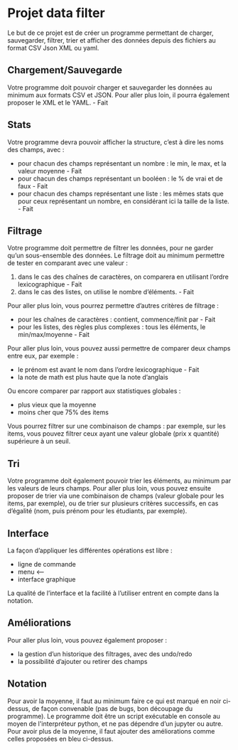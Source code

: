# Projet data filter

Le but de ce projet est de créer un programme permettant de charger, sauvegarder, filtrer, trier et afficher des données depuis des fichiers au format CSV Json XML ou yaml.

## Chargement/Sauvegarde

Votre programme doit pouvoir charger et sauvegarder les données au minimum aux formats CSV et JSON. Pour aller plus loin, il pourra également proposer le XML et le YAML. - Fait

## Stats

Votre programme devra pouvoir afficher la structure, c’est à dire les noms des champs, avec :

* pour chacun des champs représentant un nombre : le min, le max, et la valeur moyenne - Fait
* pour chacun des champs représentant un booléen : le % de vrai et de faux - Fait
* pour chacun des champs représentant une liste : les mêmes stats que pour ceux représentant un nombre, en considérant ici la taille de la liste. - Fait

## Filtrage

Votre programme doit permettre de filtrer les données, pour ne garder qu’un sous-ensemble des données. Le filtrage doit au minimum permettre de tester en comparant avec une valeur :

1. dans le cas des chaînes de caractères, on comparera en utilisant l’ordre lexicographique  - Fait
2. dans le cas des listes, on utilise le nombre d’éléments.  - Fait

Pour aller plus loin, vous pourrez permettre d’autres critères de filtrage :

* pour les chaînes de caractères : contient, commence/finit par  - Fait
* pour les listes, des règles plus complexes : tous les éléments, le min/max/moyenne  - Fait 

Pour aller plus loin, vous pouvez aussi permettre de comparer deux champs entre eux, par exemple :

* le prénom est avant le nom dans l’ordre lexicographique  - Fait 
* la note de math est plus haute que la note d’anglais

Ou encore comparer par rapport aux statistiques globales :

* plus vieux que la moyenne
* moins cher que 75% des items

Vous pourrez filtrer sur une combinaison de champs : par exemple, sur les items, vous pouvez filtrer ceux ayant une valeur globale (prix x quantité) supérieure à un seuil.

## Tri

Votre programme doit également pouvoir trier les éléments, au minimum par les valeurs de leurs champs. Pour aller plus loin, vous pouvez ensuite proposer de trier via une combinaison de champs (valeur globale pour les items, par exemple), ou de trier sur plusieurs critères successifs, en cas d’égalité (nom, puis prénom pour les étudiants, par exemple).

## Interface

La façon d’appliquer les différentes opérations est libre :

* ligne de commande
* menu <--
* interface graphique

La qualité de l’interface et la facilité à l’utiliser entrent en compte dans la notation.

## Améliorations

Pour aller plus loin, vous pouvez également proposer :

* la gestion d’un historique des filtrages, avec des undo/redo
* la possibilité d’ajouter ou retirer des champs

## Notation

Pour avoir la moyenne, il faut au minimum faire ce qui est marqué en noir ci-dessus, de façon convenable (pas de bugs, bon découpage du programme). Le programme doit être un script exécutable en console au moyen de l'interpréteur python, et ne pas dépendre d’un jupyter ou autre. Pour avoir plus de la moyenne, il faut ajouter des améliorations comme celles proposées en bleu ci-dessus.